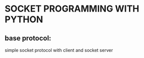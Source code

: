 # SOCKET PROGRAMMING WITH PYTHON

## base protocol:

simple socket protocol with client and socket server
